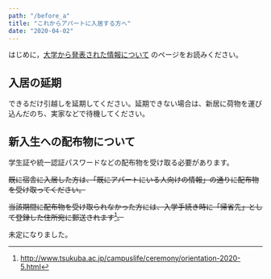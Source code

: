 ```yaml
---
path: "/before_a"
title: "これからアパートに入居する方へ"
date: "2020-04-02"
---
```


はじめに，[大学から発表された情報について](/univ_info) のページをお読みください。

## 入居の延期

できるだけ引越しを延期してください。延期できない場合は、新居に荷物を運び込んだのち、実家などで待機してください。

## 新入生への配布物について

学生証や統一認証パスワードなどの配布物を受け取る必要があります。

~~既に宿舎に入居した方は、「既にアパートにいる人向けの情報」の通りに配布物を受け取ってください。~~

~~当該期間に配布物を受け取られなかった方には、入学手続き時に「帰省先」として登録した住所宛に郵送されます[^1]。~~

未定になりました。

[^1]: http://www.tsukuba.ac.jp/campuslife/ceremony/orientation-2020-5.html
